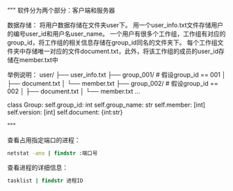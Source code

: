 """
软件分为两个部分：客户端和服务器

数据存储：
将用户数据存储在文件夹user下。
用一个user_info.txt文件存储用户的编号user_id和用户名user_name。
一个用户有很多个工作组，工作组有对应的group_id，将工作组的相关信息存储在group_id同名的文件夹下。
每个工作组文件夹中存储唯一对应的文件document.txt，此外，将该工作组的成员的user_id存储在member.txt中

举例说明：
user/
├── user_info.txt
├── group_001/      # 假设group_id == 001
│   ├── document.txt
│   └── member.txt
├── group_002/      # 假设group_id == 002
│   ├── document.txt
│   └── member.txt
...

class Group:
self.group_id: int
self.group_name: str
self.member: [int]
self.version: [int]
self.document: {int:str}




"""

查看占用指定端口的进程：
```cmd
netstat -ano | findstr :端口号
```

查看进程的详细信息：
```cmd
tasklist | findstr 进程ID
```